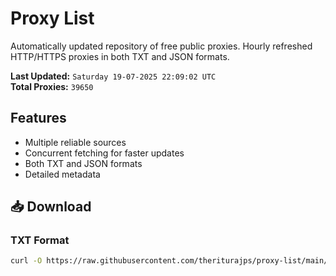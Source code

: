 # Proxy List

Automatically updated repository of free public proxies. Hourly refreshed HTTP/HTTPS proxies in both TXT and JSON formats.

**Last Updated:** `Saturday 19-07-2025 22:09:02 UTC`  
**Total Proxies:** `39650`

## Features
- Multiple reliable sources
- Concurrent fetching for faster updates
- Both TXT and JSON formats
- Detailed metadata

## 📥 Download

### TXT Format
```bash
curl -O https://raw.githubusercontent.com/theriturajps/proxy-list/main/proxies.txt